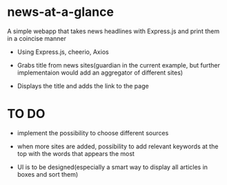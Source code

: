 # news-at-a-glance
A simple webapp that takes news headlines with Express.js and print them in a coincise manner

* Using Express.js, cheerio, Axios

* Grabs title from news sites(guardian in the current example, but further implementaion would add an aggregator of different sites)

* Displays the title and adds the link to the page

# TO DO

* implement the possibility to choose different sources

* when more sites are added, possibility to add relevant keywords at the top with the words that appears the most

* UI is to be designed(especially a smart way to display all articles in boxes and sort them)
